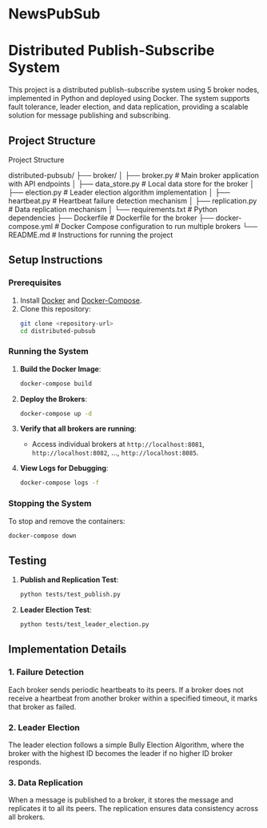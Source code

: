 # NewsPubSub

# Distributed Publish-Subscribe System

This project is a distributed publish-subscribe system using 5 broker nodes, implemented in Python and deployed using Docker. The system supports fault tolerance, leader election, and data replication, providing a scalable solution for message publishing and subscribing.

## **Project Structure**



Project Structure

distributed-pubsub/
├── broker/
│   ├── broker.py                  # Main broker application with API endpoints
│   ├── data_store.py              # Local data store for the broker
│   ├── election.py                # Leader election algorithm implementation
│   ├── heartbeat.py               # Heartbeat failure detection mechanism
│   ├── replication.py             # Data replication mechanism
│   └── requirements.txt           # Python dependencies
├── Dockerfile                     # Dockerfile for the broker
├── docker-compose.yml             # Docker Compose configuration to run multiple brokers
└── README.md                      # Instructions for running the project



## **Setup Instructions**

### **Prerequisites**

1. Install [Docker](https://www.docker.com/) and [Docker-Compose](https://docs.docker.com/compose/).
2. Clone this repository:
   ```bash
   git clone <repository-url>
   cd distributed-pubsub
   ```

### **Running the System**

1. **Build the Docker Image**:
   ```bash
   docker-compose build
   ```

2. **Deploy the Brokers**:
   ```bash
   docker-compose up -d
   ```

3. **Verify that all brokers are running**:
   - Access individual brokers at `http://localhost:8081`, `http://localhost:8082`, ..., `http://localhost:8085`.

4. **View Logs for Debugging**:
   ```bash
   docker-compose logs -f
   ```

### **Stopping the System**

To stop and remove the containers:
```bash
docker-compose down
```

## **Testing**

1. **Publish and Replication Test**:
   ```bash
   python tests/test_publish.py
   ```

2. **Leader Election Test**:
   ```bash
   python tests/test_leader_election.py
   ```

## **Implementation Details**

### **1. Failure Detection**
Each broker sends periodic heartbeats to its peers. If a broker does not receive a heartbeat from another broker within a specified timeout, it marks that broker as failed.

### **2. Leader Election**
The leader election follows a simple Bully Election Algorithm, where the broker with the highest ID becomes the leader if no higher ID broker responds.

### **3. Data Replication**
When a message is published to a broker, it stores the message and replicates it to all its peers. The replication ensures data consistency across all brokers.

